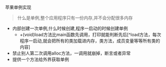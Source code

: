 苹果单例实现
> 什么是单例,整个应用程序只有一份内存,并不会分配很多内存


- 内部创建一次单例,什么时候创建,程序一启动的时候创建单例
  -  +(void)load方法比main函数先调用，打印就能判断先后[^load方法，每次程序一启动,就会把所有的类加载进内存，类方法，成员变量等等所有类的内容]
- 禁止别人第二次调用alloc方法，一调用就崩掉，断言或者异常
- 提供一个方法给外界获取单例




